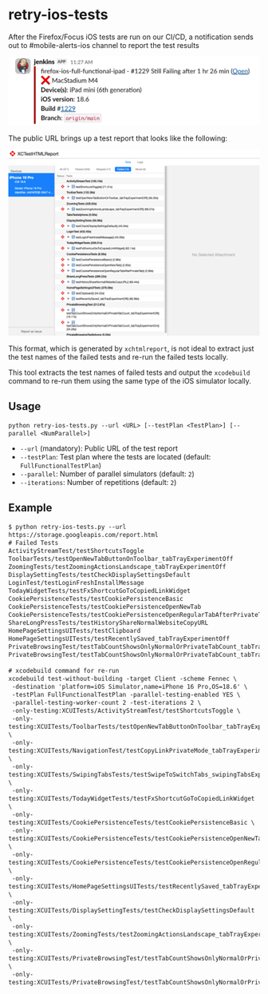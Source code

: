 # retry-ios-tests

After the Firefox/Focus iOS tests are run on our CI/CD, a notification
sends out to #mobile-alerts-ios channel to report the test results

![Sample test report](slack_message.png)

The public URL brings up a test report that looks like the following:

![Sample test report](sample-report.png)

This format, which is generated by `xchtmlreport`, is not ideal to
extract just the test names of the failed tests and re-run the failed
tests locally.

This tool extracts the test names of failed tests and output the
`xcodebuild` command to re-run them using the same type of the iOS
simulator locally.

## Usage
```
python retry-ios-tests.py --url <URL> [--testPlan <TestPlan>] [--parallel <NumParallel>]
```
* `--url` (mandatory): Public URL of the test report
* `--testPlan`: Test plan where the tests are located (default: `FullFunctionalTestPlan`)
* `--parallel`: Number of parallel simulators (default: `2`)
* `--iterations`: Number of repetitions (default: `2`)

## Example
```
$ python retry-ios-tests.py --url https://storage.googleapis.com/report.html
# Failed Tests
ActivityStreamTest/testShortcutsToggle
ToolbarTests/testOpenNewTabButtonOnToolbar_tabTrayExperimentOff
ZoomingTests/testZoomingActionsLandscape_tabTrayExperimentOff
DisplaySettingTests/testCheckDisplaySettingsDefault
LoginTest/testLoginFreshInstallMessage
TodayWidgetTests/testFxShortcutGoToCopiedLinkWidget
CookiePersistenceTests/testCookiePersistenceBasic
CookiePersistenceTests/testCookiePersistenceOpenNewTab
CookiePersistenceTests/testCookiePersistenceOpenRegularTabAfterPrivateTab
ShareLongPressTests/testHistoryShareNormalWebsiteCopyURL
HomePageSettingsUITests/testClipboard
HomePageSettingsUITests/testRecentlySaved_tabTrayExperimentOff
PrivateBrowsingTest/testTabCountShowsOnlyNormalOrPrivateTabCount_tabTrayExperimentOff
PrivateBrowsingTest/testTabCountShowsOnlyNormalOrPrivateTabCount_tabTrayExperimentOn

# xcodebuild command for re-run
xcodebuild test-without-building -target Client -scheme Fennec \
 -destination 'platform=iOS Simulator,name=iPhone 16 Pro,OS=18.6' \
 -testPlan FullFunctionalTestPlan -parallel-testing-enabled YES \
 -parallel-testing-worker-count 2 -test-iterations 2 \
 -only-testing:XCUITests/ActivityStreamTest/testShortcutsToggle \
 -only-testing:XCUITests/ToolbarTests/testOpenNewTabButtonOnToolbar_tabTrayExperimentOff \
 -only-testing:XCUITests/NavigationTest/testCopyLinkPrivateMode_tabTrayExperimentOff \
 -only-testing:XCUITests/SwipingTabsTests/testSwipeToSwitchTabs_swipingTabsExperimentOn \
 -only-testing:XCUITests/TodayWidgetTests/testFxShortcutGoToCopiedLinkWidget \
 -only-testing:XCUITests/CookiePersistenceTests/testCookiePersistenceBasic \
 -only-testing:XCUITests/CookiePersistenceTests/testCookiePersistenceOpenNewTab \
 -only-testing:XCUITests/CookiePersistenceTests/testCookiePersistenceOpenRegularTabAfterPrivateTab \
 -only-testing:XCUITests/HomePageSettingsUITests/testRecentlySaved_tabTrayExperimentOff \
 -only-testing:XCUITests/DisplaySettingTests/testCheckDisplaySettingsDefault \
 -only-testing:XCUITests/ZoomingTests/testZoomingActionsLandscape_tabTrayExperimentOff \
 -only-testing:XCUITests/PrivateBrowsingTest/testTabCountShowsOnlyNormalOrPrivateTabCount_tabTrayExperimentOff \
 -only-testing:XCUITests/PrivateBrowsingTest/testTabCountShowsOnlyNormalOrPrivateTabCount_tabTrayExperimentOn
````